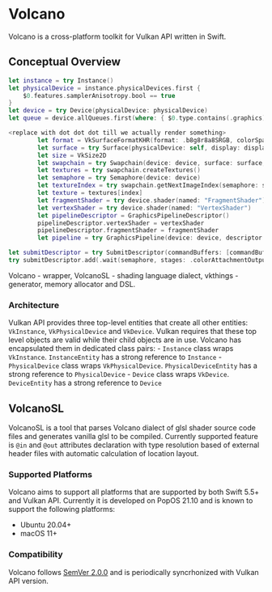 # Volcano

<!-- Convenient wrapper of Vulkan API in swift. -->

Volcano is a cross-platform toolkit for Vulkan API written in Swift. 

## Conceptual Overview

```swift
let instance = try Instance()
let physicalDevice = instance.physicalDevices.first {
    $0.features.samplerAnisotropy.bool == true
}
let device = try Device(physicalDevice: physicalDevice)
let queue = device.allQueues.first(where: { $0.type.contains(.graphics) })!

<replace with dot dot dot till we actually render something>
        let format = VkSurfaceFormatKHR(format: .b8g8r8a8SRGB, colorSpace: .srgbNonlinear)
        let surface = try Surface(physicalDevice: self, display: display, window: window, desiredFormat: desiredSurfaceFormat)
        let size = VkSize2D
        let swapchain = try Swapchain(device: device, surface: surface, size: size, graphicsQueue: queue, presentationQueue: queue, usage: .colorAttachment)
        let textures = try swapchain.createTextures()
        let semaphore = try Semaphore(device: device)
        let textureIndex = try swapchain.getNextImageIndex(semaphore: semaphore)
        let texture = textures[index]
        let fragmentShader = try device.shader(named: "FragmentShader")
        let vertexShader = try device.shader(named: "VertexShader")
        let pipelineDescriptor = GraphicsPipelineDescriptor()
        pipelineDescriptor.vertexShader = vertexShader
        pipelineDescriptor.fragmentShader = fragmentShader
        let pipeline = try GraphicsPipeline(device: device, descriptor: descriptor, renderPass: self, subpassIndex: subpassIndex)

let submitDescriptor = try SubmitDescriptor(commandBuffers: [commandBuffer], fence: fence)
try submitDescriptor.add(.wait(semaphore, stages: .colorAttachmentOutput))
```

Volcano - wrapper, VolcanoSL - shading language dialect, vkthings - generator, memory allocator and DSL.
### Architecture

Vulkan API provides three top-level entities that create all other entities: `VkInstance`, `VkPhysicalDevice` and `VkDevice`. Vulkan requires that these top level objects are valid while their child objects are in use. Volcano has encapsulated them in dedicated class pairs:
    - `Instance` class wraps `VkInstance`. `InstanceEntity` has a strong reference to `Instance`
    - `PhysicalDevice` class wraps `VkPhysicalDevice`. `PhysicalDeviceEntity` has a strong reference to `PhysicalDevice`
    - `Device` class wraps `VkDevice`. `DeviceEntity` has a strong reference to `Device`

## VolcanoSL

VolcanoSL is a tool that parses Volcano dialect of glsl shader source code files and generates vanilla glsl to be compiled. 
Currently supported feature is `@in` and `@out` attributes declaration with type resolution based of external header files with automatic calculation of location layout.

### Supported Platforms

Volcano aims to support all platforms that are supported by both Swift 5.5+ and Vulkan API. Currently it is developed on PopOS 21.10 and is known to support the following platforms:
- Ubuntu 20.04+
- macOS 11+

### Compatibility

Volcano follows [SemVer 2.0.0](https://semver.org/#semantic-versioning-200) and is periodically syncrhonized with Vulkan API version.

